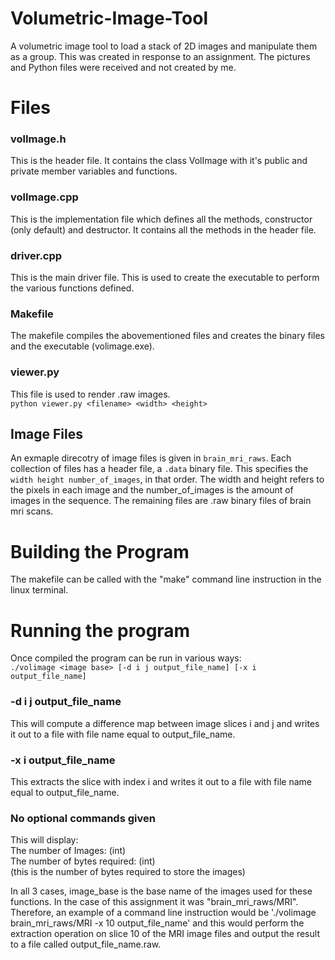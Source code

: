 # Volumetric-Image-Tool
A volumetric image tool to load a stack of 2D images and manipulate them as a group. This was created in response to an assignment. The pictures and Python files were received and not created by me.

# Files
### volImage.h
This is the header file. It contains the class VolImage with it's
public and private member variables and functions.

### volImage.cpp
This is the implementation file which defines all the methods, constructor (only default) and destructor.
It contains all the methods in the header file.

### driver.cpp
This is the main driver file. This is used to create the executable to perform the various functions defined.

### Makefile
The makefile compiles the abovementioned files and creates the binary files and the executable (volimage.exe).

### viewer.py
This file is used to render .raw images.<br>
`python viewer.py <filename> <width> <height>`

## Image Files
An exmaple direcotry of image files is given in `brain_mri_raws`. Each collection of files has a header file, a `.data` binary file. This specifies the `width height number_of_images`, in that order. The width and height refers to the pixels in each image and the number_of_images is the amount of images in the sequence. The remaining files are .raw binary files of brain mri scans.

# Building the Program
The makefile can be called with the "make" command line instruction in the linux terminal.

# Running the program
Once compiled the program can be run in various ways:<br>
`./volimage <image base> [-d i j output_file_name] [-x i output_file_name]`

### -d i j output_file_name
This will compute a difference map between image slices i and j and writes it out to a file with file name equal to output_file_name.

### -x i output_file_name
This extracts the slice with index i and writes it out to a file with file name equal to output_file_name.

### No optional commands given
This will display:<br>
The number of Images: (int)<br>
The number of bytes required: (int)<br>
(this is the number of bytes required to store the images)

In all 3 cases, image_base is the base name of the images used for these functions. In the case of this assignment it was "brain_mri_raws/MRI".
Therefore, an example of a command line instruction would be './volimage brain_mri_raws/MRI -x 10 output_file_name' and this would perform the
extraction operation on slice 10 of the MRI image files and output the result to a file called output_file_name.raw.
